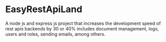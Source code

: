 # EasyRestApiLand
A node js and express js project that increases the development speed of rest apis backends by 30 or 40% includes document management, logs, users and roles, sending emails, among others.
